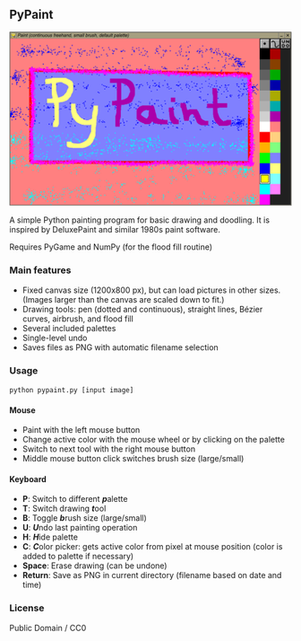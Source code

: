 ## PyPaint

![screenshot](screenshot.png "PyPaint screenshot")

A simple Python painting program for basic drawing and doodling. It is inspired by DeluxePaint and similar 1980s paint software.

Requires PyGame and NumPy (for the flood fill routine)

### Main features

* Fixed canvas size (1200x800 px), but can load pictures in other sizes. (Images larger than the canvas are scaled down to fit.)
* Drawing tools: pen (dotted and continuous), straight lines, Bézier curves, airbrush, and flood fill
* Several included palettes
* Single-level undo
* Saves files as PNG with automatic filename selection

### Usage

    python pypaint.py [input image]

#### Mouse

* Paint with the left mouse button
* Change active color with the mouse wheel or by clicking on the palette
* Switch to next tool with the right mouse button
* Middle mouse button click switches brush size (large/small)

#### Keyboard

* **P**: Switch to different ***p***alette
* **T**: Switch drawing ***t***ool
* **B**: Toggle ***b***rush size (large/small)
* **U**: ***U***ndo last painting operation
* **H**: ***H***ide palette
* **C**: ***C***olor picker: gets active color from pixel at mouse position
(color is added to palette if necessary)
* **Space**: Erase drawing (can be undone)
* **Return**: Save as PNG in current directory (filename based on date and time)

### License

Public Domain / CC0
